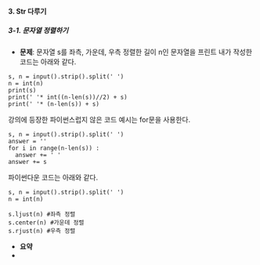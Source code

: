 #### 3. Str 다루기
##### 3-1. 문자열 정렬하기

* **문제**: 문자열 s를 좌측, 가운데, 우측 정렬한 길이 n인 문자열을 프린트
내가 작성한 코드는 아래와 같다. 
```
s, n = input().strip().split(' ')
n = int(n)
print(s)
print(' '* int((n-len(s))//2) + s)
print(' '* (n-len(s)) + s)
```

강의에 등장한 파이썬스럽지 않은 코드 예시는 for문을 사용한다. 
```
s, n = input().strip().split(' ')
answer = ''
for i in range(n-len(s)) :
  answer += ' '
answer += s
```

파이썬다운 코드는 아래와 같다. 
```
s, n = input().strip().split(' ')
n = int(n)

s.ljust(n) #좌측 정렬
s.center(n) #가운데 정렬
s.rjust(n) #우측 정렬
```

* **요약**
* 
